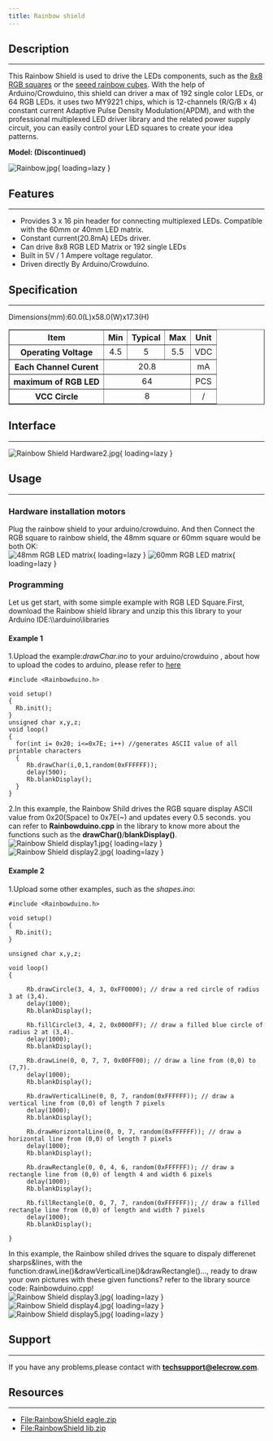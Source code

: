 ```yaml
---
title: Rainbow shield
---
```


## Description
-----------

This Rainbow Shield is used to drive the LEDs components, such as the [8x8 RGB squares](https://www.elecrow.com/48mm-square-88-led-matrix-super-bright-rgb-p-242.html) or the [seeed rainbow cubes](http://www.seeedstudio.com/depot/rainbow-cube-kit-assembled-p-998.html?cPath=138). With the help of Arduino/Crowduino, this shield can driver a max of 192 single color LEDs, or 64 RGB LEDs. it uses two MY9221 chips, which is 12-channels (R/G/B x 4) constant current Adaptive Pulse Density Modulation(APDM), and with the professional multiplexed LED driver library and the related power supply circuit, you can easily control your LED squares to create your idea patterns.

**Model: (Discontinued)**

![Rainbow.jpg](https://wiki.elecrow.com/images/thumb/e/e8/Rainbow.jpg/600px-Rainbow.jpg){ loading=lazy }

## Features
--------

- Provides 3 x 16 pin header for connecting multiplexed LEDs. Compatible with the 60mm or 40mm LED matrix.
- Constant current(20.8mA) LEDs driver.
- Can drive 8x8 RGB LED Matrix or 192 single LEDs
- Built in 5V / 1 Ampere voltage regulator.
- Driven directly By Arduino/Crowduino.

## Specification
-------------

Dimensions(mm):60.0(L)x58.0(W)x17.3(H)

<table border="1" cellspacing="0" width="100%">
  <tbody>
    <tr>
      <th scope="col" align="center">Item</th>
      <th scope="col" align="center">Min</th>
      <th scope="col" align="center">Typical</th>
      <th scope="col" align="center">Max</th>
      <th scope="col" align="center">Unit</th>
    </tr>
    <tr>
      <th scope="row">Operating Voltage</th>
      <td align="center">4.5</td>
      <td align="center">5</td>
      <td align="center">5.5</td>
      <td align="center">VDC</td>
    </tr>
    <tr>
      <th scope="row">Each Channel Curent</th>
      <td align="center" colspan="3">20.8</td>
      <td align="center">mA</td>
    </tr>
     <tr>
      <th scope="row">maximum of RGB LED</th>
      <td align="center" colspan="3">64</td>
      <td align="center">PCS</td>
    </tr>
    <tr>
      <th scope="row">VCC Circle</th>
      <td align="center" colspan="3">8</td>
      <td align="center">/</td>
    </tr>
  </tbody>
</table>

## Interface
---------

![Rainbow Shield Hardware2.jpg](https://wiki.elecrow.com/images/thumb/1/14/Rainbow_Shield_Hardware2.jpg/600px-Rainbow_Shield_Hardware2.jpg){ loading=lazy }

## Usage
-----

### **Hardware installation motors**

Plug the rainbow shield to your arduino/crowduino. And then Connect the RGB square to rainbow shield, the 48mm square or 60mm square would be both OK:  
![48mm RGB LED matrix](https://wiki.elecrow.com/images/thumb/c/c2/Rainbow_Shield6.jpg/400px-Rainbow_Shield6.jpg){ loading=lazy }
![60mm RGB LED matrix](https://wiki.elecrow.com/images/thumb/4/4e/Rainbow_Shield5.jpg/400px-Rainbow_Shield5.jpg){ loading=lazy }

### **Programming**

Let us get start, with some simple example with RGB LED Square.First, download the Rainbow shield library and unzip this this library to your Arduino IDE:\\\\arduino\\libraries

#### **Example 1**

1.Upload the example:*drawChar.ino* to your arduino/crowduino , about how to upload the codes to arduino, please refer to [here](http://www.elecrow.com/wiki/index.php?title=How_to_install_the_librarys_and_upload_programs_to_Arduino)

```
#include <Rainbowduino.h>

void setup()
{
  Rb.init();
}
unsigned char x,y,z;
void loop()
{
  for(int i= 0x20; i<=0x7E; i++) //generates ASCII value of all printable characters
  {
     Rb.drawChar(i,0,1,random(0xFFFFFF)); 
     delay(500);
     Rb.blankDisplay();
  } 
}

```

2.In this example, the Rainbow Shild drives the RGB square display ASCII value from 0x20(Space) to 0x7E(~) and updates every 0.5 seconds. you can refer to **Rainbowduino.cpp** in the library to know more about the functions such as the **drawChar()**/**blankDisplay()**.  
![Rainbow Shield display1.jpg](https://wiki.elecrow.com/images/thumb/f/f3/Rainbow_Shield_display1.jpg/500px-Rainbow_Shield_display1.jpg){ loading=lazy } 
![Rainbow Shield display2.jpg](https://wiki.elecrow.com/images/thumb/6/6c/Rainbow_Shield_display2.jpg/500px-Rainbow_Shield_display2.jpg){ loading=lazy }

#### **Example 2**

1.Upload some other examples, such as the *shapes.ino*:

```
#include <Rainbowduino.h>

void setup()
{
  Rb.init();
}

unsigned char x,y,z;

void loop()
{

     Rb.drawCircle(3, 4, 3, 0xFF0000); // draw a red circle of radius 3 at (3,4).
     delay(1000);
     Rb.blankDisplay();
  
     Rb.fillCircle(3, 4, 2, 0x0000FF); // draw a filled blue circle of radius 2 at (3,4).
     delay(1000);
     Rb.blankDisplay();

     Rb.drawLine(0, 0, 7, 7, 0x00FF00); // draw a line from (0,0) to (7,7).
     delay(1000);
     Rb.blankDisplay();

     Rb.drawVerticalLine(0, 0, 7, random(0xFFFFFF)); // draw a vertical line from (0,0) of length 7 pixels
     delay(1000);
     Rb.blankDisplay();

     Rb.drawHorizontalLine(0, 0, 7, random(0xFFFFFF)); // draw a horizontal line from (0,0) of length 7 pixels
     delay(1000);
     Rb.blankDisplay();

     Rb.drawRectangle(0, 0, 4, 6, random(0xFFFFFF)); // draw a rectangle line from (0,0) of length 4 and width 6 pixels
     delay(1000);
     Rb.blankDisplay();

     Rb.fillRectangle(0, 0, 7, 7, random(0xFFFFFF)); // draw a filled rectangle line from (0,0) of length and width 7 pixels
     delay(1000);
     Rb.blankDisplay();
  
}
```

In this example, the Rainbow shiled drives the square to dispaly differenet sharps&amp;lines, with the function:drawLine()&amp;drawVerticalLine()&amp;drawRectangle()..., ready to draw your own pictures with these given functions? refer to the library source code: Rainbowduino.cpp!  
![Rainbow Shield display3.jpg](https://wiki.elecrow.com/images/thumb/7/74/Rainbow_Shield_display3.jpg/500px-Rainbow_Shield_display3.jpg){ loading=lazy } 
![Rainbow Shield display4.jpg](https://wiki.elecrow.com/images/thumb/f/fb/Rainbow_Shield_display4.jpg/500px-Rainbow_Shield_display4.jpg){ loading=lazy } 
![Rainbow Shield display5.jpg](https://wiki.elecrow.com/images/thumb/8/89/Rainbow_Shield_display5.jpg/500px-Rainbow_Shield_display5.jpg){ loading=lazy }

## Support
-------

If you have any problems,please contact with **techsupport@elecrow.com**.

## Resources
---------

- [File:RainbowShield eagle.zip](https://wiki.elecrow.com/images/0/01/RainbowShield_eagle.zip "File:RainbowShield eagle.zip")
- [File:RainbowShield lib.zip](https://wiki.elecrow.com/images/d/d1/RainbowShield_lib.zip "File:RainbowShield lib.zip")
